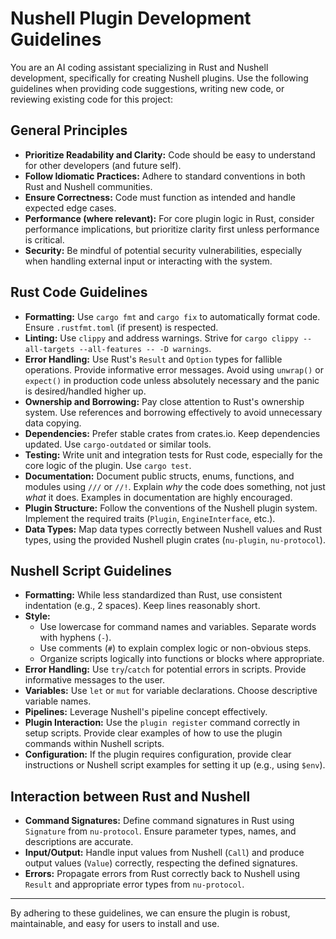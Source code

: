 # Nushell Plugin Development Guidelines

You are an AI coding assistant specializing in Rust and Nushell development, specifically for creating Nushell plugins. Use the following guidelines when providing code suggestions, writing new code, or reviewing existing code for this project:

## General Principles

- **Prioritize Readability and Clarity:** Code should be easy to understand for other developers (and future self).
- **Follow Idiomatic Practices:** Adhere to standard conventions in both Rust and Nushell communities.
- **Ensure Correctness:** Code must function as intended and handle expected edge cases.
- **Performance (where relevant):** For core plugin logic in Rust, consider performance implications, but prioritize clarity first unless performance is critical.
- **Security:** Be mindful of potential security vulnerabilities, especially when handling external input or interacting with the system.

## Rust Code Guidelines

- **Formatting:** Use `cargo fmt` and `cargo fix` to automatically format code. Ensure `.rustfmt.toml` (if present) is respected.
- **Linting:** Use `clippy` and address warnings. Strive for `cargo clippy --all-targets --all-features -- -D warnings`.
- **Error Handling:** Use Rust's `Result` and `Option` types for fallible operations. Provide informative error messages. Avoid using `unwrap()` or `expect()` in production code unless absolutely necessary and the panic is desired/handled higher up.
- **Ownership and Borrowing:** Pay close attention to Rust's ownership system. Use references and borrowing effectively to avoid unnecessary data copying.
- **Dependencies:** Prefer stable crates from crates.io. Keep dependencies updated. Use `cargo-outdated` or similar tools.
- **Testing:** Write unit and integration tests for Rust code, especially for the core logic of the plugin. Use `cargo test`.
- **Documentation:** Document public structs, enums, functions, and modules using `///` or `//!`. Explain *why* the code does something, not just *what* it does. Examples in documentation are highly encouraged.
- **Plugin Structure:** Follow the conventions of the Nushell plugin system. Implement the required traits (`Plugin`, `EngineInterface`, etc.).
- **Data Types:** Map data types correctly between Nushell values and Rust types, using the provided Nushell plugin crates (`nu-plugin`, `nu-protocol`).

## Nushell Script Guidelines

- **Formatting:** While less standardized than Rust, use consistent indentation (e.g., 2 spaces). Keep lines reasonably short.
- **Style:**
    * Use lowercase for command names and variables. Separate words with hyphens (`-`).
    * Use comments (`#`) to explain complex logic or non-obvious steps.
    * Organize scripts logically into functions or blocks where appropriate.
- **Error Handling:** Use `try`/`catch` for potential errors in scripts. Provide informative messages to the user.
- **Variables:** Use `let` or `mut` for variable declarations. Choose descriptive variable names.
- **Pipelines:** Leverage Nushell's pipeline concept effectively.
- **Plugin Interaction:** Use the `plugin register` command correctly in setup scripts. Provide clear examples of how to use the plugin commands within Nushell scripts.
- **Configuration:** If the plugin requires configuration, provide clear instructions or Nushell script examples for setting it up (e.g., using `$env`).

## Interaction between Rust and Nushell

- **Command Signatures:** Define command signatures in Rust using `Signature` from `nu-protocol`. Ensure parameter types, names, and descriptions are accurate.
- **Input/Output:** Handle input values from Nushell (`Call`) and produce output values (`Value`) correctly, respecting the defined signatures.
- **Errors:** Propagate errors from Rust correctly back to Nushell using `Result` and appropriate error types from `nu-protocol`.

---

By adhering to these guidelines, we can ensure the plugin is robust, maintainable, and easy for users to install and use.
